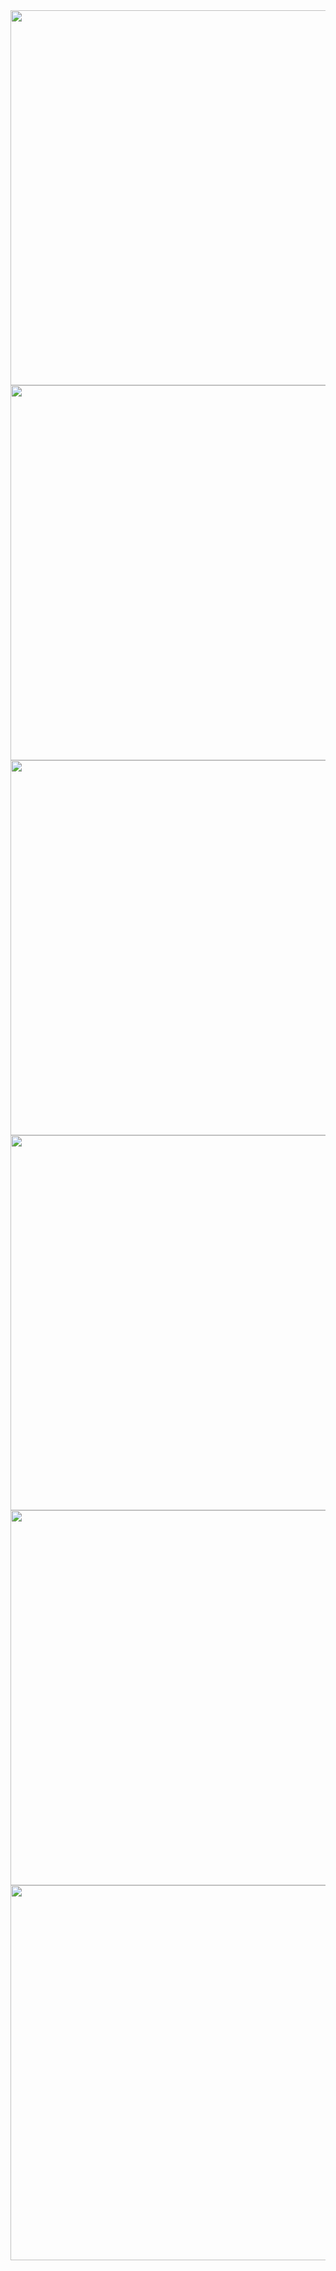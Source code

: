 
<style>
  img{height:600px;
</style>
<body onload="document.getElementById('b1').click()">
<a id="b1" onclick="aa(1)"/>
<a id="b2" onclick="aa(-1)"/>
<script>
var a=1;b(a);
function aa(c){b(a+=c);}
function b(c) {
var d;
var e = document.getElementsByClassName("a");
if(c>e.length){a=1;}
if(c<1){a=e.length;}
for(d=0;d<e.length;d++){
e[d].style.display="none";
e[a-1].style.display="block";
}}
setInterval(function(){
document.getElementById("b2").click();},1000);
</script>
</body>
<img class="a" src="https://static.pexels.com/photos/23049/pexels-photo.jpg">
<img class="a" src="https://image.freepik.com/free-photo/mountain-with-clouds_1161-18.jpg">
<img class="a" src="https://previews.123rf.com/images/janpietruszk/janpietruszk1011/janpietruszk101100302/8314883-Cima-della-montagna-sotto-il-cielo-azzurro-con-nuvole-Archivio-Fotografico.jpg">
<img class="a" src="http://www.travelettes.net/wp-content/uploads/2012/02/trav_anzere-clouds-between-mountains.jpg">
<img class="a" src="http://www.timashov.com/wp-content/uploads/2011/03/DSC-0104.jpg">
<img class="a" src="http://1.bp.blogspot.com/-p81m8gUyA40/TlMlQIK7cMI/AAAAAAAADk4/FxCXNk758cE/s1600/5.jpg">

